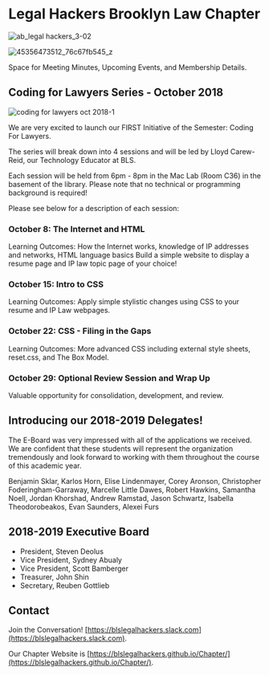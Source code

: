 # Legal Hackers Brooklyn Law Chapter

![ab_legal hackers_3-02](https://user-images.githubusercontent.com/34072582/47150705-6faf5b00-d2a5-11e8-9c53-1621616c91e5.png)

![45356473512_76c67fb545_z](https://user-images.githubusercontent.com/34072582/47191236-20544380-d314-11e8-8617-8a6b717669a3.jpg)

Space for Meeting Minutes, Upcoming Events, and Membership Details.

## Coding for Lawyers Series - October 2018
![coding for lawyers oct 2018-1](https://user-images.githubusercontent.com/34072582/47150574-f31c7c80-d2a4-11e8-8fc1-4e50d4e42cbb.png)

We are very excited to launch our FIRST Initiative of the Semester: Coding For Lawyers.
 
The series will break down into 4 sessions and will be led by Lloyd Carew-Reid, our Technology Educator at BLS.
 
Each session will be held from 6pm - 8pm in the Mac Lab (Room C36) in the basement of the library. Please note that no technical or programming background is required!
 
Please see below for a description of each session:
 
### October 8: The Internet and HTML
 
Learning Outcomes:
How the Internet works, knowledge of IP addresses and networks, HTML language basics
Build a simple website to display a resume page and IP law topic page of your choice!
 
### October 15: Intro to CSS
 
Learning Outcomes:
Apply simple stylistic changes using CSS to your resume and IP Law webpages.
 
### October 22: CSS - Filing in the Gaps
 
Learning Outcomes:
More advanced CSS including external style sheets, reset.css, and The Box Model.
 
### October 29: Optional Review Session and Wrap Up
 
Valuable opportunity for consolidation, development, and review.

## Introducing our 2018-2019 Delegates!

The E-Board was very impressed with all of the applications we received. We are confident that these students will represent the organization tremendously and look forward to working with them throughout the course of this academic year.

Benjamin Sklar,
Karlos Horn,
Elise Lindenmayer,
Corey Aronson,
Christopher Foderingham-Garraway,
Marcelle Little Dawes,
Robert Hawkins,
Samantha Noell,
Jordan Khorshad,
Andrew Ramstad,
Jason Schwartz,
Isabella Theodorobeakos,
Evan Saunders,
Alexei Furs

## 2018-2019 Executive Board

* President, Steven Deolus
* Vice President, Sydney Abualy
* Vice President, Scott Bamberger
* Treasurer, John Shin
* Secretary, Reuben Gottlieb

## Contact
Join the Conversation! [https://blslegalhackers.slack.com](https://blslegalhackers.slack.com).

Our Chapter Website is [https://blslegalhackers.github.io/Chapter/](https://blslegalhackers.github.io/Chapter/).
